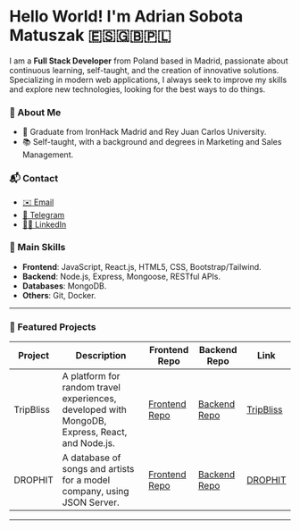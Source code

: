 # Hello World! I'm Adrian Sobota Matuszak 🇪🇸🇬🇧🇵🇱

I am a **Full Stack Developer** from Poland based in Madrid, passionate about continuous learning, self-taught, and the creation of innovative solutions. Specializing in modern web applications, I always seek to improve my skills and explore new technologies, looking for the best ways to do things.

### 🌱 About Me

- 🏫 Graduate from IronHack Madrid and Rey Juan Carlos University.
- 📚 Self-taught, with a background and degrees in Marketing and Sales Management.

### 📬 Contact

- [✉️ Email](mailto:dev.sobota@gmail.com)
- [📲 Telegram](https://t.me/Sobota)
- [👨‍💻 LinkedIn](https://www.linkedin.com/in/adriansobota)

### 🚀 Main Skills

- **Frontend**: JavaScript, React.js, HTML5, CSS, Bootstrap/Tailwind.
- **Backend**: Node.js, Express, Mongoose, RESTful APIs.
- **Databases**: MongoDB.
- **Others**: Git, Docker.

---

### 💼 Featured Projects

| Project   | Description                                                                                                                                      | Frontend Repo                                                                                                     | Backend Repo                                                                                                      | Link                        |
|------------|--------------------------------------------------------------------------------------------------------------------------------------------------|-------------------------------------------------------------------------------------------------------------------|-------------------------------------------------------------------------------------------------------------------|-------------------------------|
| TripBliss  | A platform for random travel experiences, developed with MongoDB, Express, React, and Node.js.                                                            | [Frontend Repo](https://github.com/CristinaColomoiets/random-experience-client)                                    | [Backend Repo](https://github.com/CristinaColomoiets/random-experience-server)                                    | [TripBliss](https://trip-bliss.netlify.app/) |
| DROPHIT    | A database of songs and artists for a model company, using JSON Server.                                                          | [Frontend Repo](https://github.com/ernohilarion/Project-Client)                                                   | [Backend Repo](https://github.com/ernohilarion/Project-Server)                                                    | [DROPHIT](https://drop-hit.netlify.app/)      |

---
